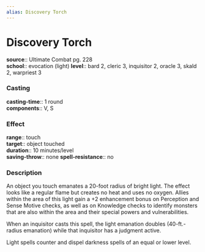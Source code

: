 ```yaml
---
alias: Discovery Torch
---
```


# Discovery Torch 

**source**:: Ultimate Combat pg. 228  
**school**:: evocation (light)
**level**:: bard 2, cleric 3, inquisitor 2, oracle 3, skald 2, warpriest 3

### Casting 

**casting-time**:: 1 round  
**components**:: V, S

### Effect 

**range**:: touch  
**target**:: object touched  
**duration**:: 10 minutes/level  
**saving-throw**:: none
**spell-resistance**:: no

### Description 

An object you touch emanates a 20-foot radius of bright light. The effect looks like a regular flame but creates no heat and uses no oxygen. Allies within the area of this light gain a +2 enhancement bonus on Perception and Sense Motive checks, as well as on Knowledge checks to identify monsters that are also within the area and their special powers and vulnerabilities.  
  
When an inquisitor casts this spell, the light emanation doubles (40-ft.-radius emanation) while that inquisitor has a judgment active.  
  
Light spells counter and dispel darkness spells of an equal or lower level.
